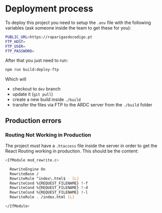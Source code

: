 # Deployment process

[//]: https://github.com/As-Raparigas-do-Codigo/ardc-website-deployment

To deploy this project you need to setup the `.env` file with the following variables (ask someone inside the team to get these for you):
```bash
PUBLIC_URL=https://raparigasdocodigo.pt
FTP_HOST=
FTP_USER=
FTP_PASSWORD=
```

After that you just need to run:
```bash
npm run build:deploy-ftp
```
Which will
- checkout to `dev` branch
- update it (`git pull`)
- create a new build inside `./build`
- transfer the files via FTP to the ARDC server from the `./build` folder

## Production errors

### Routing Not Working in Production

The project must have a `.htaccess` file inside the server in order to get the React Routing working in production. This should be the content:
```bash
<IfModule mod_rewrite.c>

  RewriteEngine On
  RewriteBase /
  RewriteRule ^index\.html$ - [L]
  RewriteCond %{REQUEST_FILENAME} !-f
  RewriteCond %{REQUEST_FILENAME} !-d
  RewriteCond %{REQUEST_FILENAME} !-l
  RewriteRule . /index.html [L]

</IfModule>
```
